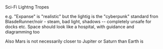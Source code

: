 Sci-Fi Lightng Tropes

e.g. "Expanse" is "realistic" but the lightig is the "cyberpunk" standard fron BlasdeRunner/noir - steam, bad light, shadows -- completely unsafe for docks etc. Space should look like a hospital, with guidance and diagramming too


Also Mars is not necessarily closer to Jupiter or Saturn than Earth is